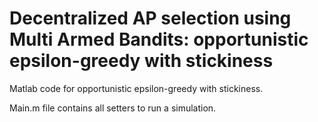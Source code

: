 # Decentralized AP selection using Multi Armed Bandits: opportunistic epsilon-greedy with stickiness
Matlab code for opportunistic epsilon-greedy with stickiness.

Main.m file contains all setters to run a simulation. 
